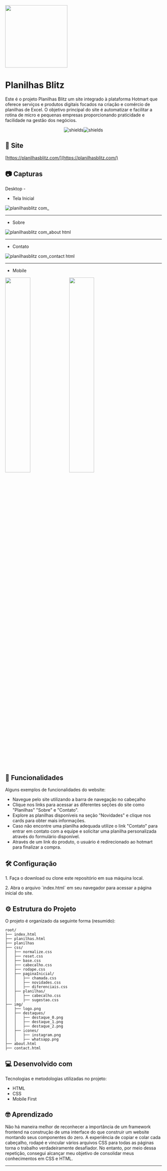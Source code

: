<img height="200px" src="https://github.com/FelipeG-Almeida/PlanilhasBlitz/assets/73674044/0a054a56-453a-4e2e-b85d-629c79ae7cae" />

<h1 align="left" id="title">Planilhas Blitz</h1>

<p id="description">Este é o projeto Planilhas Blitz um site integrado à plataforma Hotmart que oferece serviços e produtos digitais focados na criação e comércio de planilhas de Excel. O objetivo principal do site é automatizar e facilitar a rotina de micro e pequenas empresas proporcionando praticidade e facilidade na gestão dos negócios.</p>

<p align="center"><img src="https://img.shields.io/badge/html5-%23E34F26.svg?style=for-the-badge&amp;logo=html5&amp;logoColor=white" alt="shields"><img src="https://img.shields.io/badge/css3-%231572B6.svg?style=for-the-badge&amp;logo=css3&amp;logoColor=white" alt="shields"></p>

<h2>🚀 Site</h2>

[https://planilhasblitz.com/](https://planilhasblitz.com/)

<h2>📷 Capturas</h2>

Desktop -

* Tela Inicial

![planilhasblitz com_](https://github.com/FelipeG-Almeida/PlanilhasBlitz/assets/73674044/5d162447-0779-4f21-a385-f902b5e34f32)

---
* Sobre

![planilhasblitz com_about html](https://github.com/FelipeG-Almeida/PlanilhasBlitz/assets/73674044/8995504d-9647-4001-8452-4fc4b5ea883f)

---
* Contato

![planilhasblitz com_contact html](https://github.com/FelipeG-Almeida/PlanilhasBlitz/assets/73674044/72a10083-22e6-4763-9a31-a0d37db93d36)

---
- Mobile

<img width="40%" src="https://github.com/FelipeG-Almeida/PlanilhasBlitz/assets/73674044/3bc25304-8ced-41f5-ade1-1e5e76f079a8" />
<img width="40%" src="https://github.com/FelipeG-Almeida/PlanilhasBlitz/assets/73674044/160c6943-9d82-4da7-958a-59d4b4f351dd" />
  
<h2>🧐 Funcionalidades</h2>

Alguns exemplos de funcionalidades do website:

*   Navegue pelo site utilizando a barra de navegação no cabeçalho
*   Clique nos links para acessar as diferentes seções do site como "Planilhas" "Sobre" e "Contato".
*   Explore as planilhas disponíveis na seção "Novidades" e clique nos cards para obter mais informações.
*   Caso não encontre uma planilha adequada utilize o link "Contato" para entrar em contato com a equipe e solicitar uma planilha personalizada através do formulário disponível.
*   Através de um link do produto, o usuário é redirecionado ao hotmart para finalizar a compra.

<h2>🛠️ Configuração</h2>

<p>1. Faça o download ou clone este repositório em sua máquina local.</p>

<p>2. Abra o arquivo ´index.html´ em seu navegador para acessar a página inicial do site.</p>

## ⚙️ Estrutura do Projeto

O projeto é organizado da seguinte forma (resumido):

```
root/
├── index.html
├── planilhas.html
├── planilhas
├── css/
│   ├── normalize.css
│   ├── reset.css
│   ├── base.css
│   ├── cabecalho.css
│   ├── rodape.css
│   ├── paginaInicial/
│   │   ├── chamada.css
│   │   ├── novidades.css
│   │   ├── diferenciais.css
│   ├── planilhas/
│   │   ├── cabecalho.css
│   │   ├── sugestao.css
├── img/
│   ├── logo.png
│   ├── destaques/
│   │   ├── destaque_0.png
│   │   ├── destaque_1.png
│   │   ├── destaque_2.png
│   ├── icones/
│   │   ├── instagram.png
│   │   ├── whatsapp.png
├── about.html
├── contact.html
```
  
<h2>💻 Desenvolvido com</h2>

Tecnologias e metodologias utilizadas no projeto:

*   HTML
*   CSS
*   Mobile First

## 🤓 Aprendizado

Não há maneira melhor de reconhecer a importância de um framework frontend na construção de uma interface do que construir um website montando seus componentes do zero. A experiência de copiar e colar cada cabeçalho, rodapé e vincular vários arquivos CSS para todas as páginas torna o trabalho verdadeiramente desafiador. No entanto, por meio dessa repetição, consegui alcançar meu objetivo de consolidar meus conhecimentos em CSS e HTML.

---
